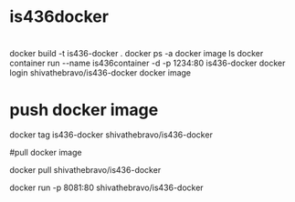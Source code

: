 # is436docker

#
docker build -t is436-docker .
docker ps -a
docker image ls
docker container run --name  is436container -d -p 1234:80 is436-docker
docker login
shivathebravo/is436-docker
docker image
# push docker image
docker tag is436-docker shivathebravo/is436-docker

#pull docker image

docker pull shivathebravo/is436-docker

docker run -p 8081:80 shivathebravo/is436-docker